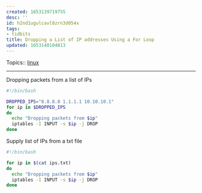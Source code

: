 ```yaml
---
created: 1653139719755
desc: ''
id: h2nd1ugulcavl8zrn3d054x
tags:
- tidbits
title: Dropping a List of IP addresses Using a For Loop
updated: 1653140104813
---
```

   
Topics::  [linux](../topics/linux.md)   
   
   
---   
   
Dropping packets from a list of IPs   
   
```bash
#!/bin/bash

DROPPED_IPS="8.8.8.8 1.1.1.1 10.10.10.1"
for ip in $DROPPED_IPS
do
  echo "Dropping packets from $ip"
  iptables -I INPUT -s $ip -j DROP
done
```
   
   
Supply list of IPs from a txt file   
   
```bash
#!/bin/bash

for ip in $(cat ips.txt)
do
  echo "Dropping packets from $ip"
  iptables -I INPUT -s $ip -j DROP
done
```
